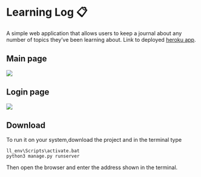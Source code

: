 # Learning Log :clipboard:
 A simple web application that allows users to keep a journal about any number of topics they’ve been learning about.
 Link to deployed [heroku app](https://learning-log-pad.herokuapp.com/).


## Main page
![](https://raw.githubusercontent.com/anilkaundal/learning_log/master/screenshots/screenshot%20(1).png)


## Login page
![](https://raw.githubusercontent.com/anilkaundal/learning_log/master/screenshots/screenshot%20(2).png)


## Download

To run it on your system,download the project and in the terminal type
```
ll_env\Scripts\activate.bat
python3 manage.py runserver
```
Then open the browser and enter the address shown in the terminal.
